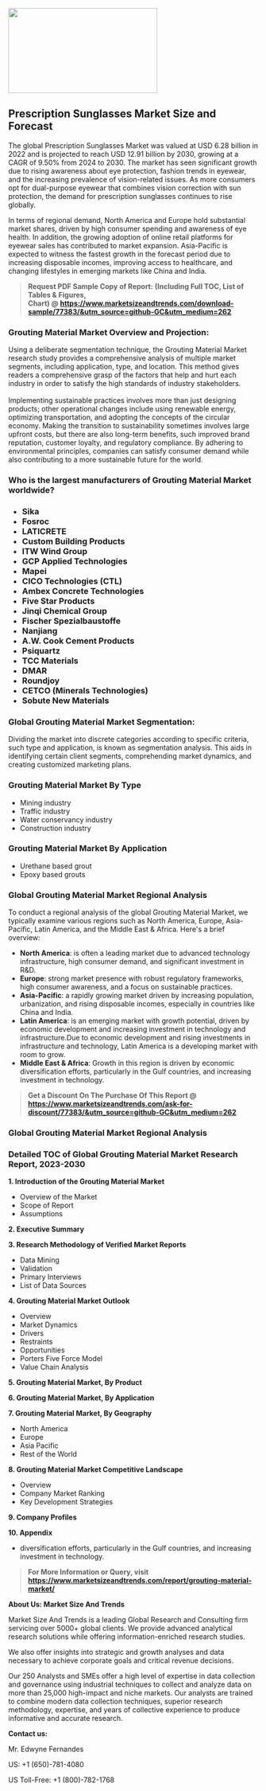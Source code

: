 <p><img class="alignnone size-medium wp-image-20088" src="https://ffe5etoiles.com/wp-content/uploads/2024/12/MST1-300x171.png" alt="" width="300" height="171" /></p><h2>Prescription Sunglasses Market Size and Forecast</h2><p>The global Prescription Sunglasses Market was valued at USD 6.28 billion in 2022 and is projected to reach USD 12.91 billion by 2030, growing at a CAGR of 9.50% from 2024 to 2030. The market has seen significant growth due to rising awareness about eye protection, fashion trends in eyewear, and the increasing prevalence of vision-related issues. As more consumers opt for dual-purpose eyewear that combines vision correction with sun protection, the demand for prescription sunglasses continues to rise globally.</p><p>In terms of regional demand, North America and Europe hold substantial market shares, driven by high consumer spending and awareness of eye health. In addition, the growing adoption of online retail platforms for eyewear sales has contributed to market expansion. Asia-Pacific is expected to witness the fastest growth in the forecast period due to increasing disposable incomes, improving access to healthcare, and changing lifestyles in emerging markets like China and India.</p></p><blockquote id="" class=""><strong>Request PDF Sample Copy of Report: (Including Full TOC, List of Tables &amp; Figures, Chart)&nbsp;@&nbsp;<strong><a href="https://www.marketsizeandtrends.com/download-sample/77383/&utm_source=github-GC&utm_medium=262" target="_blank">https://www.marketsizeandtrends.com/download-sample/77383/&utm_source=github-GC&utm_medium=262</a></strong></strong></blockquote><h3 id="" class="">Grouting Material Market&nbsp;Overview and Projection:</h3><p id="" class="">Using a deliberate segmentation technique, the Grouting Material Market research study provides a comprehensive analysis of multiple market segments, including application, type, and location. This method gives readers a comprehensive grasp of the factors that help and hurt each industry in order to satisfy the high standards of industry stakeholders. <br /> <br />Implementing sustainable practices involves more than just designing products; other operational changes include using renewable energy, optimizing transportation, and adopting the concepts of the circular economy. Making the transition to sustainability sometimes involves large upfront costs, but there are also long-term benefits, such improved brand reputation, customer loyalty, and regulatory compliance. By adhering to environmental principles, companies can satisfy consumer demand while also contributing to a more sustainable future for the world.</p><h3 id="" class="">Who is the largest manufacturers of&nbsp;Grouting Material Market worldwide?</h3><h3 class=""><p><ul><li>Sika </li><li> Fosroc </li><li> LATICRETE </li><li> Custom Building Products </li><li> ITW Wind Group </li><li> GCP Applied Technologies </li><li> Mapei </li><li> CICO Technologies (CTL) </li><li> Ambex Concrete Technologies </li><li> Five Star Products </li><li> Jinqi Chemical Group </li><li> Fischer Spezialbaustoffe </li><li> Nanjiang </li><li> A.W. Cook Cement Products </li><li> Psiquartz </li><li> TCC Materials </li><li> DMAR </li><li> Roundjoy </li><li> CETCO (Minerals Technologies) </li><li> Sobute New Materials</li></ul></p></h3><h3 id="" class="">Global&nbsp;Grouting Material Market Segmentation:</h3><p id="" class="">Dividing the market into discrete categories according to specific criteria, such type and application, is known as segmentation analysis. This aids in identifying certain client segments, comprehending market dynamics, and creating customized marketing plans.</p><h3 id="" class="">Grouting Material Market&nbsp;By Type</h3><p><p><ul><li>Mining industry </li><li> Traffic industry </li><li> Water conservancy industry </li><li> Construction industry</p></li></ul></p></p><h3 id="" class="">Grouting Material Market&nbsp;By Application</h3><p class=""><p><ul><li>Urethane based grout </li><li> Epoxy based grouts</li></ul></p></p><h3 id="" class="">Global Grouting Material Market Regional Analysis</h3><p id="" class="">To conduct a regional analysis of the global Grouting Material Market, we typically examine various regions such as North America, Europe, Asia-Pacific, Latin America, and the Middle East &amp; Africa. Here's a brief overview:</p><ul><li><strong>North America</strong>: is often a leading market due to advanced technology infrastructure, high consumer demand, and significant investment in R&amp;D.</li><li><strong>Europe</strong>: strong market presence with robust regulatory frameworks, high consumer awareness, and a focus on sustainable practices.</li><li><strong>Asia-Pacific</strong>: a rapidly growing market driven by increasing population, urbanization, and rising disposable incomes, especially in countries like China and India.</li><li><strong>Latin America</strong>: is an emerging market with growth potential, driven by economic development and increasing investment in technology and infrastructure.Due to economic development and rising investments in infrastructure and technology, Latin America is a developing market with room to grow.</li><li><strong>Middle East &amp; Africa</strong>: Growth in this region is driven by economic diversification efforts, particularly in the Gulf countries, and increasing investment in technology.</li></ul><blockquote id="" class=""><strong>Get a Discount On The Purchase Of This Report @ <strong><a href="https://www.marketsizeandtrends.com/ask-for-discount/77383/&utm_source=github-GC&utm_medium=262" target="_blank">https://www.marketsizeandtrends.com/ask-for-discount/77383/&utm_source=github-GC&utm_medium=262</a></strong></strong></blockquote><h3 id="" class="">Global Grouting Material Market Regional Analysis</h3><h3 id="" class="">Detailed TOC of Global Grouting Material Market Research Report, 2023-2030</h3><p id="" class=""><strong>1. Introduction of the Grouting Material Market</strong></p><ul><li>Overview of the Market</li><li>Scope of Report</li><li>Assumptions</li></ul><p id="" class=""><strong>2. Executive Summary</strong></p><p id="" class=""><strong>3. Research Methodology of Verified Market Reports</strong></p><ul><li>Data Mining</li><li>Validation</li><li>Primary Interviews</li><li>List of Data Sources</li></ul><p id="" class=""><strong>4. Grouting Material Market Outlook</strong></p><ul><li>Overview</li><li>Market Dynamics</li><li>Drivers</li><li>Restraints</li><li>Opportunities</li><li>Porters Five Force Model</li><li>Value Chain Analysis</li></ul><p id="" class=""><strong>5. Grouting Material Market, By Product</strong></p><p id="" class=""><strong>6. Grouting Material Market, By Application</strong></p><p id="" class=""><strong>7. Grouting Material Market, By Geography</strong></p><ul><li>North America</li><li>Europe</li><li>Asia Pacific</li><li>Rest of the World</li></ul><p id="" class=""><strong>8. Grouting Material Market Competitive Landscape</strong></p><ul><li>Overview</li><li>Company Market Ranking</li><li>Key Development Strategies</li></ul><p id="" class=""><strong>9. Company Profiles</strong></p><p id="" class=""><strong>10. Appendix</strong></p><ul><li>diversification efforts, particularly in the Gulf countries, and increasing investment in technology.</li></ul><blockquote id="" class=""><strong>For More Information or Query, visit <strong><strong><a href="https://www.marketsizeandtrends.com/report/grouting-material-market/" target="_blank">https://www.marketsizeandtrends.com/report/grouting-material-market/</a></strong></strong></strong></blockquote><p id="" class=""><strong>About Us: Market Size And Trends</strong></p><p id="" class="">Market Size And Trends is a leading Global Research and Consulting firm servicing over 5000+ global clients. We provide advanced analytical research solutions while offering information-enriched research studies.</p><p id="" class="">We also offer insights into strategic and growth analyses and data necessary to achieve corporate goals and critical revenue decisions.</p><p id="" class="">Our 250 Analysts and SMEs offer a high level of expertise in data collection and governance using industrial techniques to collect and analyze data on more than 25,000 high-impact and niche markets. Our analysts are trained to combine modern data collection techniques, superior research methodology, expertise, and years of collective experience to produce informative and accurate research.</p><p id="" class=""><strong>Contact us:</strong></p><p id="" class="">Mr. Edwyne Fernandes</p><p id="" class="">US: +1 (650)-781-4080</p><p id="" class="">US Toll-Free: +1 (800)-782-1768</p>
